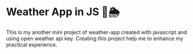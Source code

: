 # Weather App in JS 🍃🌦️
This is my another mini project of weather-app created with javascript and using open weather api key. Creating this project help me to enhance my practical experience.

